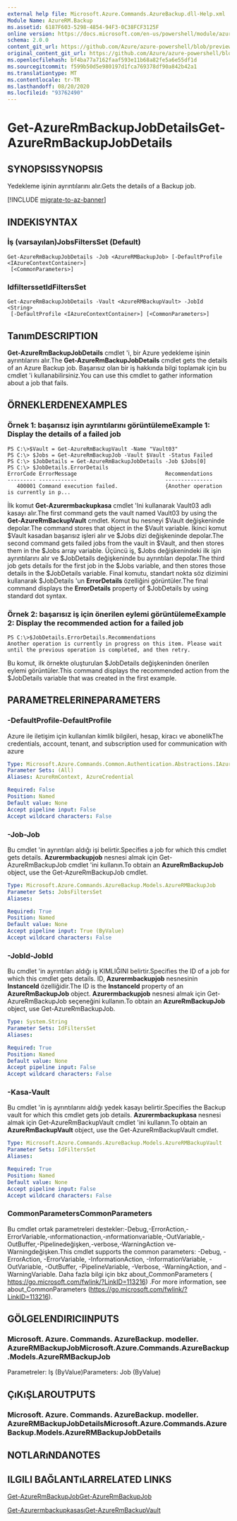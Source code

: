 ```yaml
---
external help file: Microsoft.Azure.Commands.AzureBackup.dll-Help.xml
Module Name: AzureRM.Backup
ms.assetid: 6187F603-5298-4854-94F3-0C38FCF3125F
online version: https://docs.microsoft.com/en-us/powershell/module/azurerm.backup/get-azurermbackupjobdetails
schema: 2.0.0
content_git_url: https://github.com/Azure/azure-powershell/blob/preview/src/ResourceManager/AzureBackup/Commands.AzureBackup/help/Get-AzureRmBackupJobDetails.md
original_content_git_url: https://github.com/Azure/azure-powershell/blob/preview/src/ResourceManager/AzureBackup/Commands.AzureBackup/help/Get-AzureRmBackupJobDetails.md
ms.openlocfilehash: bf4ba77a7162faaf593e11b68a82fe5a6e55df1d
ms.sourcegitcommit: f599b50d5e980197d1fca769378df90a842b42a1
ms.translationtype: MT
ms.contentlocale: tr-TR
ms.lasthandoff: 08/20/2020
ms.locfileid: "93762490"
---
```

# <span data-ttu-id="a5354-101">Get-AzureRmBackupJobDetails</span><span class="sxs-lookup"><span data-stu-id="a5354-101">Get-AzureRmBackupJobDetails</span></span>

## <span data-ttu-id="a5354-102">SYNOPSIS</span><span class="sxs-lookup"><span data-stu-id="a5354-102">SYNOPSIS</span></span>
<span data-ttu-id="a5354-103">Yedekleme işinin ayrıntılarını alır.</span><span class="sxs-lookup"><span data-stu-id="a5354-103">Gets the details of a Backup job.</span></span>

[!INCLUDE [migrate-to-az-banner](../../includes/migrate-to-az-banner.md)]

## <span data-ttu-id="a5354-104">INDEKI</span><span class="sxs-lookup"><span data-stu-id="a5354-104">SYNTAX</span></span>

### <span data-ttu-id="a5354-105">İş (varsayılan)</span><span class="sxs-lookup"><span data-stu-id="a5354-105">JobsFiltersSet (Default)</span></span>
```
Get-AzureRmBackupJobDetails -Job <AzureRMBackupJob> [-DefaultProfile <IAzureContextContainer>]
 [<CommonParameters>]
```

### <span data-ttu-id="a5354-106">Idfiltersset</span><span class="sxs-lookup"><span data-stu-id="a5354-106">IdFiltersSet</span></span>
```
Get-AzureRmBackupJobDetails -Vault <AzureRMBackupVault> -JobId <String>
 [-DefaultProfile <IAzureContextContainer>] [<CommonParameters>]
```

## <span data-ttu-id="a5354-107">Tanım</span><span class="sxs-lookup"><span data-stu-id="a5354-107">DESCRIPTION</span></span>
<span data-ttu-id="a5354-108">**Get-AzureRmBackupJobDetails** cmdlet 'i, bir Azure yedekleme işinin ayrıntılarını alır.</span><span class="sxs-lookup"><span data-stu-id="a5354-108">The **Get-AzureRmBackupJobDetails** cmdlet gets the details of an Azure Backup job.</span></span>
<span data-ttu-id="a5354-109">Başarısız olan bir iş hakkında bilgi toplamak için bu cmdlet 'i kullanabilirsiniz.</span><span class="sxs-lookup"><span data-stu-id="a5354-109">You can use this cmdlet to gather information about a job that fails.</span></span>

## <span data-ttu-id="a5354-110">ÖRNEKLERDEN</span><span class="sxs-lookup"><span data-stu-id="a5354-110">EXAMPLES</span></span>

### <span data-ttu-id="a5354-111">Örnek 1: başarısız işin ayrıntılarını görüntüleme</span><span class="sxs-lookup"><span data-stu-id="a5354-111">Example 1: Display the details of a failed job</span></span>
```
PS C:\>$Vault = Get-AzureRmBackupVault -Name "Vault03" 
PS C:\> $Jobs = Get-AzureRmBackupJob -Vault $Vault -Status Failed
PS C:\> $JobDetails = Get-AzureRmBackupJobDetails -Job $Jobs[0]
PS C:\> $JobDetails.ErrorDetails
ErrorCode ErrorMessage                            Recommendations
--------- ------------                            ---------------
   400001 Command execution failed.               {Another operation is currently in p...
```

<span data-ttu-id="a5354-112">İlk komut **Get-Azurermbackupkasa** cmdlet 'Ini kullanarak Vault03 adlı kasayı alır.</span><span class="sxs-lookup"><span data-stu-id="a5354-112">The first command gets the vault named Vault03 by using the **Get-AzureRmBackupVault** cmdlet.</span></span>
<span data-ttu-id="a5354-113">Komut bu nesneyi $Vault değişkeninde depolar.</span><span class="sxs-lookup"><span data-stu-id="a5354-113">The command stores that object in the $Vault variable.</span></span>
<span data-ttu-id="a5354-114">İkinci komut $Vault kasadan başarısız işleri alır ve $Jobs dizi değişkeninde depolar.</span><span class="sxs-lookup"><span data-stu-id="a5354-114">The second command gets failed jobs from the vault in $Vault, and then stores them in the $Jobs array variable.</span></span>
<span data-ttu-id="a5354-115">Üçüncü iş, $Jobs değişkenindeki ilk işin ayrıntılarını alır ve $JobDetails değişkeninde bu ayrıntıları depolar.</span><span class="sxs-lookup"><span data-stu-id="a5354-115">The third job gets details for the first job in the $Jobs variable, and then stores those details in the $JobDetails variable.</span></span>
<span data-ttu-id="a5354-116">Final komutu, standart nokta söz dizimini kullanarak $JobDetails 'un **ErrorDetails** özelliğini görüntüler.</span><span class="sxs-lookup"><span data-stu-id="a5354-116">The final command displays the **ErrorDetails** property of $JobDetails by using standard dot syntax.</span></span>

### <span data-ttu-id="a5354-117">Örnek 2: başarısız iş için önerilen eylemi görüntüleme</span><span class="sxs-lookup"><span data-stu-id="a5354-117">Example 2: Display the recommended action for a failed job</span></span>
```
PS C:\>$JobDetails.ErrorDetails.Recommendations
Another operation is currently in progress on this item. Please wait until the previous operation is completed, and then retry.
```

<span data-ttu-id="a5354-118">Bu komut, ilk örnekte oluşturulan $JobDetails değişkeninden önerilen eylemi görüntüler.</span><span class="sxs-lookup"><span data-stu-id="a5354-118">This command displays the recommended action from the $JobDetails variable that was created in the first example.</span></span>

## <span data-ttu-id="a5354-119">PARAMETRELERINE</span><span class="sxs-lookup"><span data-stu-id="a5354-119">PARAMETERS</span></span>

### <span data-ttu-id="a5354-120">-DefaultProfile</span><span class="sxs-lookup"><span data-stu-id="a5354-120">-DefaultProfile</span></span>
<span data-ttu-id="a5354-121">Azure ile iletişim için kullanılan kimlik bilgileri, hesap, kiracı ve abonelik</span><span class="sxs-lookup"><span data-stu-id="a5354-121">The credentials, account, tenant, and subscription used for communication with azure</span></span>

```yaml
Type: Microsoft.Azure.Commands.Common.Authentication.Abstractions.IAzureContextContainer
Parameter Sets: (All)
Aliases: AzureRmContext, AzureCredential

Required: False
Position: Named
Default value: None
Accept pipeline input: False
Accept wildcard characters: False
```

### <span data-ttu-id="a5354-122">-Job</span><span class="sxs-lookup"><span data-stu-id="a5354-122">-Job</span></span>
<span data-ttu-id="a5354-123">Bu cmdlet 'in ayrıntıları aldığı işi belirtir.</span><span class="sxs-lookup"><span data-stu-id="a5354-123">Specifies a job for which this cmdlet gets details.</span></span>
<span data-ttu-id="a5354-124">**Azurermbackupjob** nesnesi almak için Get-AzureRmBackupJob cmdlet 'ini kullanın.</span><span class="sxs-lookup"><span data-stu-id="a5354-124">To obtain an **AzureRmBackupJob** object, use the Get-AzureRmBackupJob cmdlet.</span></span>

```yaml
Type: Microsoft.Azure.Commands.AzureBackup.Models.AzureRMBackupJob
Parameter Sets: JobsFiltersSet
Aliases:

Required: True
Position: Named
Default value: None
Accept pipeline input: True (ByValue)
Accept wildcard characters: False
```

### <span data-ttu-id="a5354-125">-JobId</span><span class="sxs-lookup"><span data-stu-id="a5354-125">-JobId</span></span>
<span data-ttu-id="a5354-126">Bu cmdlet 'in ayrıntıları aldığı iş KIMLIĞINI belirtir.</span><span class="sxs-lookup"><span data-stu-id="a5354-126">Specifies the ID of a job for which this cmdlet gets details.</span></span>
<span data-ttu-id="a5354-127">ID, **Azurermbackupjob** nesnesinin **InstanceId** özelliğidir.</span><span class="sxs-lookup"><span data-stu-id="a5354-127">The ID is the **InstanceId** property of an **AzureRmBackupJob** object.</span></span>
<span data-ttu-id="a5354-128">**Azurermbackupjob** nesnesi almak için Get-AzureRmBackupJob seçeneğini kullanın.</span><span class="sxs-lookup"><span data-stu-id="a5354-128">To obtain an **AzureRmBackupJob** object, use Get-AzureRmBackupJob.</span></span>

```yaml
Type: System.String
Parameter Sets: IdFiltersSet
Aliases:

Required: True
Position: Named
Default value: None
Accept pipeline input: False
Accept wildcard characters: False
```

### <span data-ttu-id="a5354-129">-Kasa</span><span class="sxs-lookup"><span data-stu-id="a5354-129">-Vault</span></span>
<span data-ttu-id="a5354-130">Bu cmdlet 'in iş ayrıntılarını aldığı yedek kasayı belirtir.</span><span class="sxs-lookup"><span data-stu-id="a5354-130">Specifies the Backup vault for which this cmdlet gets job details.</span></span>
<span data-ttu-id="a5354-131">**Azurermbackupkasa** nesnesi almak için Get-AzureRmBackupVault cmdlet 'ini kullanın.</span><span class="sxs-lookup"><span data-stu-id="a5354-131">To obtain an **AzureRmBackupVault** object, use the Get-AzureRmBackupVault cmdlet.</span></span>

```yaml
Type: Microsoft.Azure.Commands.AzureBackup.Models.AzureRMBackupVault
Parameter Sets: IdFiltersSet
Aliases:

Required: True
Position: Named
Default value: None
Accept pipeline input: False
Accept wildcard characters: False
```

### <span data-ttu-id="a5354-132">CommonParameters</span><span class="sxs-lookup"><span data-stu-id="a5354-132">CommonParameters</span></span>
<span data-ttu-id="a5354-133">Bu cmdlet ortak parametreleri destekler:-Debug,-ErrorAction,-ErrorVariable,-ınformationaction,-ınformationvariable,-OutVariable,-OutBuffer,-Pipelinedeğişken,-verbose,-WarningAction ve-Warningdeğişken.</span><span class="sxs-lookup"><span data-stu-id="a5354-133">This cmdlet supports the common parameters: -Debug, -ErrorAction, -ErrorVariable, -InformationAction, -InformationVariable, -OutVariable, -OutBuffer, -PipelineVariable, -Verbose, -WarningAction, and -WarningVariable.</span></span> <span data-ttu-id="a5354-134">Daha fazla bilgi için bkz about_CommonParameters ( https://go.microsoft.com/fwlink/?LinkID=113216) .</span><span class="sxs-lookup"><span data-stu-id="a5354-134">For more information, see about_CommonParameters (https://go.microsoft.com/fwlink/?LinkID=113216).</span></span>

## <span data-ttu-id="a5354-135">GÖLGELENDIRICI</span><span class="sxs-lookup"><span data-stu-id="a5354-135">INPUTS</span></span>

### <span data-ttu-id="a5354-136">Microsoft. Azure. Commands. AzureBackup. modeller. AzureRMBackupJob</span><span class="sxs-lookup"><span data-stu-id="a5354-136">Microsoft.Azure.Commands.AzureBackup.Models.AzureRMBackupJob</span></span>
<span data-ttu-id="a5354-137">Parametreler: Iş (ByValue)</span><span class="sxs-lookup"><span data-stu-id="a5354-137">Parameters: Job (ByValue)</span></span>

## <span data-ttu-id="a5354-138">ÇıKıŞLAR</span><span class="sxs-lookup"><span data-stu-id="a5354-138">OUTPUTS</span></span>

### <span data-ttu-id="a5354-139">Microsoft. Azure. Commands. AzureBackup. modeller. AzureRMBackupJobDetails</span><span class="sxs-lookup"><span data-stu-id="a5354-139">Microsoft.Azure.Commands.AzureBackup.Models.AzureRMBackupJobDetails</span></span>

## <span data-ttu-id="a5354-140">NOTLARıNDA</span><span class="sxs-lookup"><span data-stu-id="a5354-140">NOTES</span></span>

## <span data-ttu-id="a5354-141">ILGILI BAĞLANTıLAR</span><span class="sxs-lookup"><span data-stu-id="a5354-141">RELATED LINKS</span></span>

[<span data-ttu-id="a5354-142">Get-AzureRmBackupJob</span><span class="sxs-lookup"><span data-stu-id="a5354-142">Get-AzureRmBackupJob</span></span>](./Get-AzureRmBackupJob.md)

[<span data-ttu-id="a5354-143">Get-Azurermbackupkasası</span><span class="sxs-lookup"><span data-stu-id="a5354-143">Get-AzureRmBackupVault</span></span>](./Get-AzureRmBackupVault.md)



